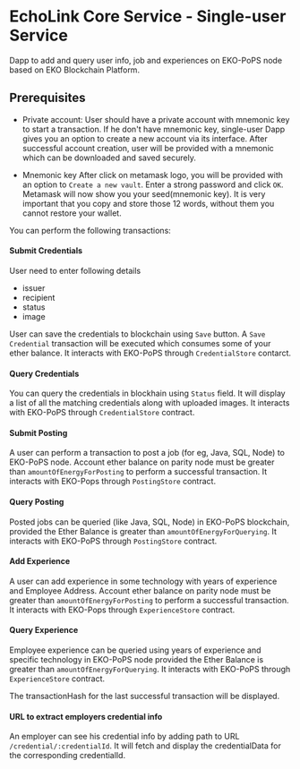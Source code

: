 # EchoLink Core Service - Single-user Service
Dapp to add and query user info, job and experiences on EKO-PoPS node based on EKO Blockchain Platform.

## Prerequisites

- Private account:
User should have a private account with mnemonic key to start a transaction. If he don't have mnemonic key, single-user Dapp gives you an option to create a new account via its interface. After successful account creation, user will be provided with a mnemonic which can be downloaded and saved securely.

- Mnemonic key
After click on metamask logo, you will be provided with an option to `Create a new vault`. Enter a strong password and click `OK`. Metamask will now show you your seed(mnemonic key). It is very important that you copy and store those 12 words, without them you cannot restore your wallet. 

You can perform the following transactions:

#### Submit Credentials
User need to enter following details

- issuer 
- recipient
- status
- image
    
User can save the credentials to blockchain using `Save` button. A `Save Credential` transaction will be executed which consumes some of your ether balance. It interacts with EKO-PoPS through `CredentialStore` contarct.

#### Query Credentials
You can query the credentials in blockhain using `Status` field. It will display a list of all the matching credentials along with uploaded images. It interacts with EKO-PoPS through `CredentialStore` contract.

#### Submit Posting
A user can perform a transaction to post a job (for eg, Java, SQL, Node) to EKO-PoPS node. Account ether balance on parity node must be greater than `amountOfEnergyForPosting` to perform a successful transaction. It interacts with EKO-Pops through `PostingStore` contract.

#### Query Posting
Posted jobs can be queried (like Java, SQL, Node) in EKO-PoPS blockchain, provided the Ether Balance is greater than  `amountOfEnergyForQuerying`. It interacts with EKO-PoPS through `PostingStore` contract.

#### Add Experience
A user can add experience in some technology with years of experience and Employee Address. Account ether balance on parity node must be greater than `amountOfEnergyForPosting` to perform a successful transaction. It interacts with EKO-Pops through `ExperienceStore` contract.

#### Query Experience
Employee experience can be queried using years of experience and specific technology in EKO-PoPS node provided the Ether Balance is greater than `amountOfEnergyForQuerying`. It interacts with EKO-PoPS through `ExperienceStore` contract.

The transactionHash for the last successful transaction will be displayed.

#### URL to extract employers credential info
An employer can see his credential info by adding path to URL `/credential/:credentialId`. It will fetch and display the credentialData for the corresponding credentialId.
